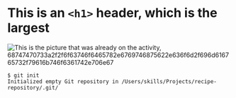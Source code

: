  # This is an `<h1>` header, which is the largest
![This is the picture that was already on the activity, 68747470733a2f2f6f63746f6465782e6769746875622e636f6d2f696d616765732f79616b746f6361742e706e67](https://github.com/Marteno134/skills-communicate-using-markdown/assets/103442741/658e40f5-abf5-47c0-b655-1babf9346185)
```
$ git init
Initialized empty Git repository in /Users/skills/Projects/recipe-repository/.git/
```
